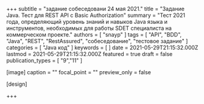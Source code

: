 +++
subtitle = "задание собеседовани 24 мая 2021."
title = "Задание Java. Тест для REST API с Basic Authorization"
summary = "Тест  2021 года, определяющий уровень знаний и навыков Java языка и инструментов, необходимых для работы SDET специалиста на коммерческом проекте."
authors = [ "snayp" ]
tags = [ "API", "BDD", "Java", "REST", "RestAssured", "собеседование", "тестовое задание" ]
categories = [ "Java код" ]
keywords = [ ]
date = 2021-05-29T21:15:32.000Z
lastmod = 2021-05-29T21:15:32.000Z
featured = true
draft = false
publication_types = [ "9","11" ]

[image]
caption = ""
focal_point = ""
preview_only = false

[design]

+++

